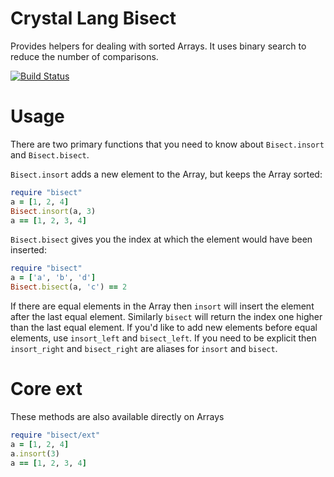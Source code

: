 # Crystal Lang Bisect

Provides helpers for dealing with sorted Arrays.
It uses binary search to reduce the number of comparisons.

[![Build Status](https://travis-ci.org/spider-gazelle/bisect.svg?branch=master)](https://travis-ci.org/spider-gazelle/bisect)


Usage
=====

There are two primary functions that you need to know about `Bisect.insort` and `Bisect.bisect`.

`Bisect.insort` adds a new element to the Array, but keeps the Array sorted:

```ruby
require "bisect"
a = [1, 2, 4]
Bisect.insort(a, 3)
a == [1, 2, 3, 4]
```

`Bisect.bisect` gives you the index at which the element would have been inserted:

```ruby
require "bisect"
a = ['a', 'b', 'd']
Bisect.bisect(a, 'c') == 2
```

If there are equal elements in the Array then `insort` will insert the element after the last equal element. Similarly `bisect` will return the index one higher than the last equal element. If you'd like to add new elements before equal elements, use `insort_left` and `bisect_left`. If you need to be explicit then `insort_right` and `bisect_right` are aliases for `insort` and `bisect`.


Core ext
========

These methods are also available directly on Arrays

```ruby
require "bisect/ext"
a = [1, 2, 4]
a.insort(3)
a == [1, 2, 3, 4]
```
